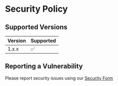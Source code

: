 # Security Policy

## Supported Versions

| Version | Supported          |
| ------- | ------------------ |
| 1.x.x   | :white_check_mark: |

## Reporting a Vulnerability

Please report security issues using our [Security Form](https://intelops.ai/opensource-security-reporting-form/)
